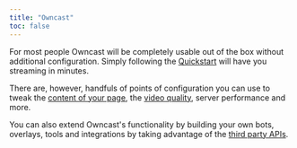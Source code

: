 ```yaml
---
title: "Owncast"
toc: false
---
```


For most people Owncast will  be completely usable out of the box without additional configuration.  Simply following the [Quickstart](/quickstart) will have you streaming in minutes.

There are, however, handfuls of points of configuration you can use to tweak the [content of your page](website), the [video quality](encoding), server performance and more.

You can also extend Owncast's functionality by building your own bots, overlays, tools and integrations by taking advantage of the [third party APIs](/thirdparty).